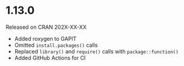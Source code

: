
#  1.13.0
Released on CRAN 202X-XX-XX
* Added roxygen to GAPIT
* Omitted `install.packages()` calls
* Replaced `library()` and `require()` calls with `package::function()`
* Added GitHub Actions for CI

